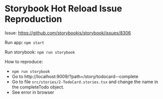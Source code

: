 Storybook Hot Reload Issue Reproduction
=========

Issue: https://github.com/storybookjs/storybook/issues/8306

Run app: `npm start`

Run storybook: `npm run storybook`

How to reproduce:

- `npm run storybook`
- Go to http://localhost:9009/?path=/story/todocard--complete
- Go to file `src/stories/2-TodoCard.stories.tsx` and change the name in the completeTodo object.
- See error in browser
